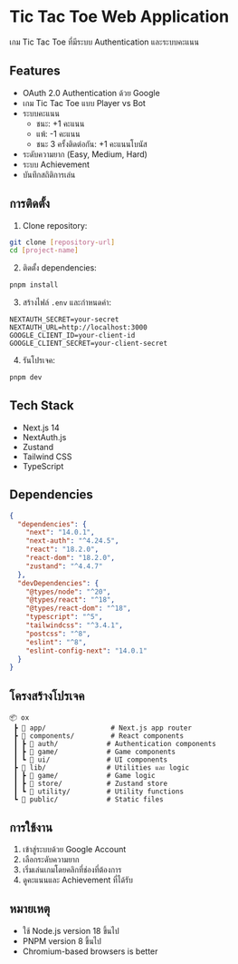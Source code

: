 # Tic Tac Toe Web Application

เกม Tic Tac Toe ที่มีระบบ Authentication และระบบคะแนน

## Features

- OAuth 2.0 Authentication ด้วย Google
- เกม Tic Tac Toe แบบ Player vs Bot
- ระบบคะแนน
  - ชนะ: +1 คะแนน
  - แพ้: -1 คะแนน
  - ชนะ 3 ครั้งติดต่อกัน: +1 คะแนนโบนัส
- ระดับความยาก (Easy, Medium, Hard)
- ระบบ Achievement
- บันทึกสถิติการเล่น

## การติดตั้ง

1. Clone repository:
```bash
git clone [repository-url]
cd [project-name]
```

2. ติดตั้ง dependencies:
```bash
pnpm install
```

3. สร้างไฟล์ `.env` และกำหนดค่า:
```env
NEXTAUTH_SECRET=your-secret
NEXTAUTH_URL=http://localhost:3000
GOOGLE_CLIENT_ID=your-client-id
GOOGLE_CLIENT_SECRET=your-client-secret
```

4. รันโปรเจค:
```bash
pnpm dev
```

## Tech Stack

- Next.js 14
- NextAuth.js
- Zustand
- Tailwind CSS
- TypeScript

## Dependencies
```json
{
  "dependencies": {
    "next": "14.0.1",
    "next-auth": "^4.24.5",
    "react": "18.2.0",
    "react-dom": "18.2.0",
    "zustand": "^4.4.7"
  },
  "devDependencies": {
    "@types/node": "^20",
    "@types/react": "^18",
    "@types/react-dom": "^18",
    "typescript": "^5",
    "tailwindcss": "^3.4.1",
    "postcss": "^8",
    "eslint": "^8",
    "eslint-config-next": "14.0.1"
  }
}
```

## โครงสร้างโปรเจค

```
📦 ox
 ┣ 📂 app/                # Next.js app router
 ┣ 📂 components/         # React components
 ┃ ┣ 📂 auth/            # Authentication components
 ┃ ┣ 📂 game/            # Game components
 ┃ ┗ 📂 ui/              # UI components
 ┣ 📂 lib/               # Utilities และ logic
 ┃ ┣ 📂 game/            # Game logic
 ┃ ┣ 📂 store/           # Zustand store
 ┃ ┗ 📂 utility/         # Utility functions
 ┗ 📂 public/            # Static files
```

## การใช้งาน

1. เข้าสู่ระบบด้วย Google Account
2. เลือกระดับความยาก
3. เริ่มเล่นเกมโดยคลิกที่ช่องที่ต้องการ
4. ดูคะแนนและ Achievement ที่ได้รับ

## หมายเหตุ
- ใช้ Node.js version 18 ขึ้นไป
- PNPM version 8 ขึ้นไป
- Chromium-based browsers is better
